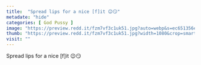 ```yaml
---
title:  "Spread lips for a nice [f]it 😉😏"
metadate: "hide"
categories: [ God Pussy ]
image: "https://preview.redd.it/fzm7vf3c1uk51.jpg?auto=webp&s=ec651356e63395dcfbc2acf4a653fdb787b2cde1"
thumb: "https://preview.redd.it/fzm7vf3c1uk51.jpg?width=1080&crop=smart&auto=webp&s=0b656fdd09162f21d6778927b97e339a13cfe13f"
visit: ""
---
```

Spread lips for a nice [f]it 😉😏
